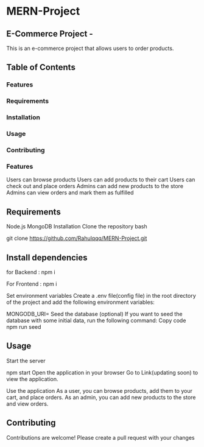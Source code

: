 # MERN-Project

## E-Commerce Project - 

This is an e-commerce project that allows users to order products.

## Table of Contents
### Features
### Requirements
### Installation
### Usage
### Contributing
### Features

Users can browse products
Users can add products to their cart
Users can check out and place orders
Admins can add new products to the store
Admins can view orders and mark them as fulfilled

## Requirements

Node.js
MongoDB
Installation
Clone the repository
bash

git clone https://github.com/Rahulqqq/MERN-Project.git

## Install dependencies

for Backend : npm i

For Frontend : npm i

Set environment variables
Create a .env file(config file) in the root directory of the project and add the following environment variables:


MONGODB_URI=<your-mongodb-uri>
Seed the database (optional)
If you want to seed the database with some initial data, run the following command:
Copy code
npm run seed
  
## Usage
Start the server

npm start
Open the application in your browser
Go to Link(updating soon) to view the application.

Use the application
As a user, you can browse products, add them to your cart, and place orders.
As an admin, you can add new products to the store and view orders.

## Contributing
Contributions are welcome! Please create a pull request with your changes

